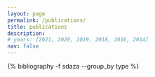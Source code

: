 ```yaml
---
layout: page
permalink: /publications/
title: publications
description:
# years: [2021, 2020, 2019, 2018, 2016, 2014]
nav: false
---
```


<div class="publications">
 {% bibliography -f sdaza --group_by type %}
</div>
